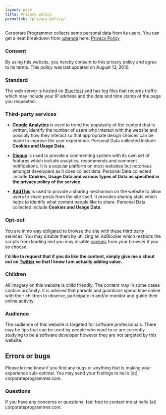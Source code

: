 ```yaml
---
layout: page
title: Privacy policy
permalink: /privacy-policy/
---
```


Corporate Programmer collects some personal data from its users. You can get a
neat breakdown from
<a href="https://www.iubenda.com/en/privacy-policy-generator">iubenda</a> here:
<a href="//www.iubenda.com/privacy-policy/7895922" class="iubenda-white iubenda-embed" title="Privacy Policy">
  Privacy Policy
</a>

### Consent
By using this website, you hereby consent to this privacy policy and agree
to its terms. This policy was last updated on August 13, 2016.

### Standard
The web server is hosted on [BlueHost](https://www.bluehost.com) and has log
files that records traffic which may include your IP address and the
date and time stamp of the page you requested.

### Third-party services

* **[Google Analytics](https://www.google.com/intl/en/policies/privacy/)** is used
  to trend the popularity of the content that is written, identify the number
  of users who interact with the website and possibly how they interact so that
  appropriate design choices can be made to improve the user experience.
  Personal Data collected include **Cookies and Usage Data**.

* **[Disqus](https://help.disqus.com/customer/portal/articles/466259-privacy-policy)**
  is used to provide a commenting system with its own set of features which
  include analytics, recommends and comment notifications. It is a popular platform on
  most websites but notorious amongst developers as it does collect data.
  Personal Data collected include **Cookies, Usage Data and various types of
  Data as specified in the privacy policy of the service**.

* **[AddThis](http://www.addthis.com/privacy/privacy-policy)** is used to provide
  a sharing mechanism on the website to allow users to share posts from the site
  itself. It provides sharing stats which helps to identify what content people
  like to share. Personal Data collected include **Cookies and Usage Data**.

### Opt-out
You are in no way obligated to browse the site with these third party services.
You may disable them by utilizing an AdBlocker which restricts the scripts
from loading and you may disable
[cookies](http://www.privacypolicyonline.com/what-are-cookies/) from your browser
if you so choose.

**I'd like to request that if you do like the content, simply give me a shout out on
[Twitter](https://twitter.com/cbillowes) so that I know I am actually adding
value.**

### Children
All imagery on this website is child friendly. The content may in some cases
contain profanity. It is advised that parents and guardians spend time
online with their children to observe, participate in and/or monitor and
guide their online activity.

### Audience
The audience of this website is targeted for software professionals. There may
be tips that can be used by people who want to or are currently studying to be
a software developer however they are not targeted by this website.

## Errors or bugs
Please let me know if you find any bugs or anything that is making your experience
sub-optimal. You may send your findings to hello [at] corporateprogrammer.com.

### Questions
If you have any concerns or questions, feel free to contact me at
hello [at] corporateprogrammer.com.

<script type="text/javascript">(function (w,d) {var loader = function () {var s = d.createElement("script"), tag = d.getElementsByTagName("script")[0]; s.src = "//cdn.iubenda.com/iubenda.js"; tag.parentNode.insertBefore(s,tag);}; if(w.addEventListener){w.addEventListener("load", loader, false);}else if(w.attachEvent){w.attachEvent("onload", loader);}else{w.onload = loader;}})(window, document);</script>
